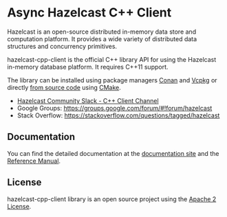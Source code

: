 # Async Hazelcast C++ Client

Hazelcast is an open-source distributed in-memory data store and computation platform. It provides a wide variety of 
distributed data structures and concurrency primitives.

hazelcast-cpp-client is the official C++ library API for using the Hazelcast in-memory database platform. It requires 
C++11 support.  

The library can be installed using package managers [Conan](Reference_Manual.md#111-conan-users) and 
[Vcpkg](Reference_Manual.md#112-vcpkg-users) or directly [from source code](Reference_Manual.md#112-install-from-source-code-using-cmake) using [CMake](https://cmake.org/).

* [Hazelcast Community Slack - C++ Client Channel](https://hazelcastcommunity.slack.com/channels/cpp-client)
* Google Groups: https://groups.google.com/forum/#!forum/hazelcast
* Stack Overflow: https://stackoverflow.com/questions/tagged/hazelcast

## Documentation

You can find the detailed documentation at the [documentation site](https://hazelcast.github.io/hazelcast-cpp-client/) and the [Reference Manual](Reference_Manual.md).

## License

hazelcast-cpp-client library is an open source project using the [Apache 2 License](LICENSE).

